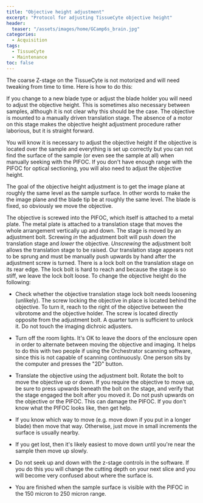 ```yaml
---
title: "Objective height adjustment"
excerpt: "Protocol for adjusting TissueCyte objective height"
header:
  teaser: "/assets/images/home/GCamp6s_brain.jpg"
categories:
  - Acquisition
tags: 
  - TissueCyte
  - Maintenance
toc: false
---
```


The coarse Z-stage on the TissueCyte is not motorized and will need tweaking from time to time. 
Here is how to do this:


If you change to a new blade type or adjust the blade holder you will need to adjust the objective height. 
This is sometimes also necessary between samples, although it is not clear why this should be the case. 
The objective is mounted to a manually driven translation stage.
The absence of a motor on this stage makes the objective height adjustment procedure rather laborious, but it is straight forward. 

You will know it is necessary to adjust the objective height if the objective is located over the sample and everything is set up correctly but you can not find the surface of the sample (or even see the sample at all) when manually seeking with the PIFOC. 
If you don't have enough range with the PIFOC for optical sectioning, you will also need to adjust the objective height. 

The goal of the objective height adjustment is to get the image plane at roughly the same level as the 
sample surface. 
In other words to make the the image plane and the blade tip be at roughly the same level. 
The blade is fixed, so obviously we move the objective. 

The objective is screwed into the PIFOC, which itself is attached to a metal plate. 
The metal plate is attached to a translation stage that moves the whole arrangement vertically up and down. 
The stage is moved by an adjustment bolt.
Screwing *in* the adjustment bolt will push *down* the translation stage and *lower* the objective. 
*Unscrewing* the adjustment bolt allows the translation stage to be raised. 
Our translation stage appears not to be sprung and must be manually push upwards by hand after the adjustment screw is turned. 
There is a lock bolt on the translation stage on its rear edge. 
The lock bolt is hard to reach and because the stage is so stiff, we leave the lock bolt loose. 
To change the objective height do the following:

- Check whether the objective translation stage lock bolt needs loosening (unlikely).
The screw locking the objective in place is located behind the objective. 
To turn it, reach to the right of the objective between the vibrotome and the objective holder. 
The screw is located directly opposite from the adjustment bolt.
A quarter turn is sufficient to unlock it. 
Do not touch the imaging dichroic adjusters.

- Turn off the room lights. 
It's OK to leave the doors of the enclosure open in order to alternate between moving the objective and imaging. 
It helps to do this with two people if using the Orchestrator scanning software, since this is not capable of scanning continuously.
One person sits by the computer and presses the "2D" button. 


- Translate the objective using the adjustment bolt. 
Rotate the bolt to move the objective up or down.
If you require the objective to move up, be sure to press upwards beneath the bolt on the stage, and verify that the stage engaged the bolt after you moved it.
Do not push upwards on the objective or the PIFOC.
This can damage the PIFOC. 
If you don't know what the PIFOC looks like, then get help.

- If you know which way to move (e.g. move down if you put in a longer blade) then move that way.
Otherwise, just move in small increments the surface is usually nearby. 
- If you get lost, then it's likely easiest to move down until you're near the sample then move up slowly.
- Do not seek up and down with the z-stage controls in the software. 
If you do this you will change the cutting depth on your next slice and you will become very confused about where the surface is. 
- You are finished when the sample surface is visible with the PIFOC in the 150 micron to 250 micron range.


